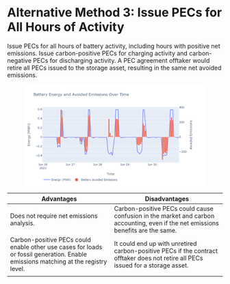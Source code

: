 # Alternative Method 3: Issue PECs for All Hours of Activity

Issue PECs for all hours of battery activity, including hours with positive net emissions. Issue carbon-positive PECs for charging activity and carbon-negative PECs for discharging activity. A PEC agreement offtaker would retire all PECs issued to the storage asset, resulting in the same net avoided emissions.

<figure><img src="../.gitbook/assets/image (7).png" alt=""><figcaption></figcaption></figure>

| Advantages                                                                                                                         | Disadvantages                                                                                                                     |
| ---------------------------------------------------------------------------------------------------------------------------------- | --------------------------------------------------------------------------------------------------------------------------------- |
| Does not require net emissions analysis.                                                                                           | Carbon-positive PECs could cause confusion in the market and carbon accounting, even if the net emissions benefits are the same.  |
| Carbon-positive PECs could enable other use cases for loads or fossil generation. Enable emissions matching at the registry level. | It could end up with unretired carbon-positive PECs if the contract offtaker does not retire all PECs issued for a storage asset. |
|                                                                                                                                    |                                                                                                                                   |
